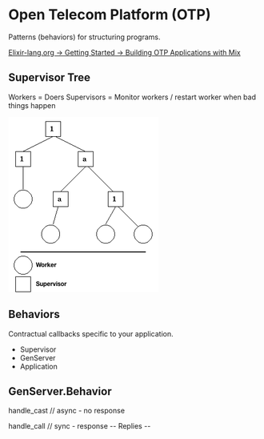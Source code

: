 # Open Telecom Platform (OTP)
Patterns (behaviors) for structuring programs.

[Elixir-lang.org -> Getting Started -> Building OTP Applications with Mix](http://elixir-lang.org/getting_started/mix/2.html)

## Supervisor Tree
Workers = Doers
Supervisors = Monitor workers / restart worker when bad things happen

![Supervisor Tree](images/supervisor_tree.png)

## Behaviors
Contractual callbacks specific to your application.

* Supervisor
* GenServer
* Application

## GenServer.Behavior

handle_cast // async - no response

handle_call // sync - response
-- Replies --
